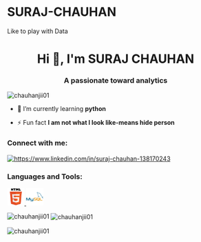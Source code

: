 # SURAJ-CHAUHAN
Like to play with Data
<h1 align="center">Hi 👋, I'm SURAJ CHAUHAN</h1>
<h3 align="center">A passionate toward analytics</h3>

<p align="left"> <img src="https://komarev.com/ghpvc/?username=chauhanjii01&label=Profile%20views&color=0e75b6&style=flat" alt="chauhanjii01" /> </p>

- 🌱 I’m currently learning **python**

- ⚡ Fun fact **I am not what I look like-means hide person**

<h3 align="left">Connect with me:</h3>
<p align="left">
<a href="https://linkedin.com/in/https://www.linkedin.com/in/suraj-chauhan-138170243" target="blank"><img align="center" src="https://raw.githubusercontent.com/rahuldkjain/github-profile-readme-generator/master/src/images/icons/Social/linked-in-alt.svg" alt="https://www.linkedin.com/in/suraj-chauhan-138170243" height="30" width="40" /></a>
</p>

<h3 align="left">Languages and Tools:</h3>
<p align="left"> <a href="https://www.w3.org/html/" target="_blank" rel="noreferrer"> <img src="https://raw.githubusercontent.com/devicons/devicon/master/icons/html5/html5-original-wordmark.svg" alt="html5" width="40" height="40"/> </a> <a href="https://www.mysql.com/" target="_blank" rel="noreferrer"> <img src="https://raw.githubusercontent.com/devicons/devicon/master/icons/mysql/mysql-original-wordmark.svg" alt="mysql" width="40" height="40"/> </a> </p>

<p><img align="left" src="https://github-readme-stats.vercel.app/api/top-langs?username=chauhanjii01&show_icons=true&locale=en&layout=compact" alt="chauhanjii01" /></p>

<p>&nbsp;<img align="center" src="https://github-readme-stats.vercel.app/api?username=chauhanjii01&show_icons=true&locale=en" alt="chauhanjii01" /></p>

<p><img align="center" src="https://github-readme-streak-stats.herokuapp.com/?user=chauhanjii01&" alt="chauhanjii01" /></p>
